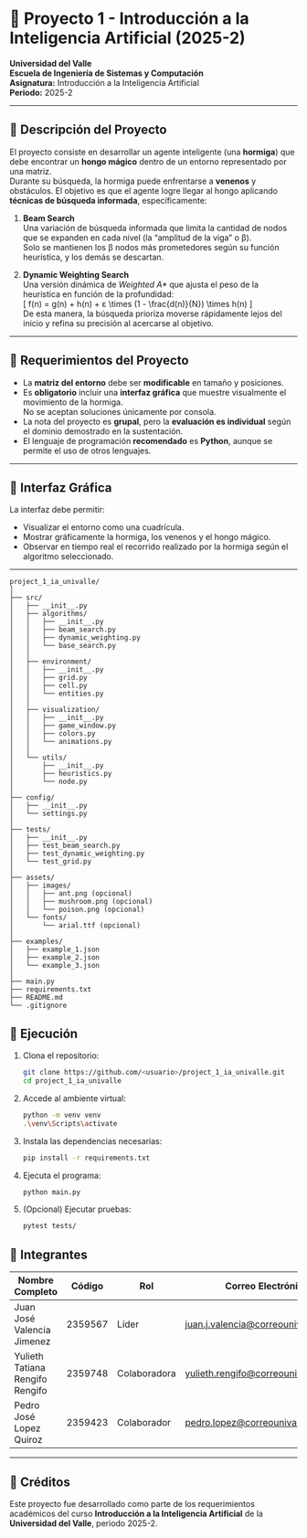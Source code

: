 # 🐜 Proyecto 1 - Introducción a la Inteligencia Artificial (2025-2)

**Universidad del Valle**  
**Escuela de Ingeniería de Sistemas y Computación**  
**Asignatura:** Introducción a la Inteligencia Artificial  
**Periodo:** 2025-2  

---

## 🧠 Descripción del Proyecto

El proyecto consiste en desarrollar un agente inteligente (una **hormiga**) que debe encontrar un **hongo mágico** dentro de un entorno representado por una matriz.  
Durante su búsqueda, la hormiga puede enfrentarse a **venenos** y obstáculos. El objetivo es que el agente logre llegar al hongo aplicando **técnicas de búsqueda informada**, específicamente:

1. **Beam Search**  
   Una variación de búsqueda informada que limita la cantidad de nodos que se expanden en cada nivel (la “amplitud de la viga” o β).  
   Solo se mantienen los β nodos más prometedores según su función heurística, y los demás se descartan.

2. **Dynamic Weighting Search**  
   Una versión dinámica de *Weighted A\** que ajusta el peso de la heurística en función de la profundidad:  
   \[
   f(n) = g(n) + h(n) + ε \times (1 - \frac{d(n)}{N}) \times h(n)
   \]  
   De esta manera, la búsqueda prioriza moverse rápidamente lejos del inicio y refina su precisión al acercarse al objetivo.

---

## 🧩 Requerimientos del Proyecto

- La **matriz del entorno** debe ser **modificable** en tamaño y posiciones.
- Es **obligatorio** incluir una **interfaz gráfica** que muestre visualmente el movimiento de la hormiga.  
  No se aceptan soluciones únicamente por consola.
- La nota del proyecto es **grupal**, pero la **evaluación es individual** según el dominio demostrado en la sustentación.
- El lenguaje de programación **recomendado** es **Python**, aunque se permite el uso de otros lenguajes.

---

## 🎨 Interfaz Gráfica

La interfaz debe permitir:
- Visualizar el entorno como una cuadrícula.  
- Mostrar gráficamente la hormiga, los venenos y el hongo mágico.  
- Observar en tiempo real el recorrido realizado por la hormiga según el algoritmo seleccionado.

---
```
project_1_ia_univalle/
│
├── src/
│   ├── __init__.py
│   ├── algorithms/
│   │   ├── __init__.py
│   │   ├── beam_search.py
│   │   ├── dynamic_weighting.py
│   │   └── base_search.py
│   │
│   ├── environment/
│   │   ├── __init__.py
│   │   ├── grid.py
│   │   ├── cell.py
│   │   └── entities.py
│   │
│   ├── visualization/
│   │   ├── __init__.py
│   │   ├── game_window.py
│   │   ├── colors.py
│   │   └── animations.py
│   │
│   └── utils/
│       ├── __init__.py
│       ├── heuristics.py
│       └── node.py
│
├── config/
│   ├── __init__.py
│   └── settings.py
│
├── tests/
│   ├── __init__.py
│   ├── test_beam_search.py
│   ├── test_dynamic_weighting.py
│   └── test_grid.py
│
├── assets/
│   ├── images/
│   │   ├── ant.png (opcional)
│   │   ├── mushroom.png (opcional)
│   │   └── poison.png (opcional)
│   └── fonts/
│       └── arial.ttf (opcional)
│
├── examples/
│   ├── example_1.json
│   ├── example_2.json
│   └── example_3.json
│
├── main.py
├── requirements.txt
├── README.md
└── .gitignore
```
## 🚀 Ejecución

1. Clona el repositorio:  
   ```bash
   git clone https://github.com/<usuario>/project_1_ia_univalle.git
   cd project_1_ia_univalle
   ```
2. Accede al ambiente virtual:
   ```bash
   python -m venv venv
   .\venv\Scripts\activate
   
3. Instala las dependencias necesarias:  
   ```bash
   pip install -r requirements.txt
   ```

4. Ejecuta el programa:  
   ```bash
   python main.py
   ```
5. (Opcional) Ejecutar pruebas:
   ```bash
   pytest tests/
   ```
   
## 👥 Integrantes

| Nombre Completo                 | Código   | Rol           | Correo Electrónico                         |
|---------------------------------|----------|----------------|-------------------------------------------|
| Juan José Valencia Jimenez      | 2359567  | Líder          | juan.j.valencia@correounivalle.edu.co     |
| Yulieth Tatiana Rengifo Rengifo | 2359748  | Colaboradora   | yulieth.rengifo@correounivalle.edu.co     |
| Pedro José Lopez Quiroz         | 2359423  | Colaborador    | pedro.lopez@correounivalle.edu.co         |

---

## 🧩 Créditos

Este proyecto fue desarrollado como parte de los requerimientos académicos del curso **Introducción a la Inteligencia Artificial** de la **Universidad del Valle**, periodo 2025-2.
